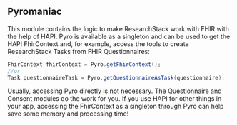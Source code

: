 Pyromaniac
-------
This module contains the logic to make ResearchStack work with FHIR with the help of HAPI. 
Pyro is available as a singleton and can be used to get the HAPI FhirContext and, for example, access the tools to create ResearchStack Tasks from FHIR Questionnaires:

```java
FhirContext fhirContext = Pyro.getFhirContext();
//or
Task questionnaireTask = Pyro.getQuestionnaireAsTask(questionnaire);
```

Usually, accessing Pyro directly is not necessary. The Questionnaire and Consent modules do the work for you.
If you use HAPI for other things in your app, accessing the FhirContext as a singleton through Pyro can help save some memory and processing time!
